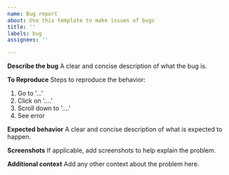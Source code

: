 ```yaml
---
name: Bug report
about: Use this template to make issues of bugs
title: ''
labels: bug
assignees: ''

---
```


**Describe the bug**
A clear and concise description of what the bug is.

**To Reproduce**
Steps to reproduce the behavior:
1. Go to '...'
2. Click on '....'
3. Scroll down to '....'
4. See error

**Expected behavior**
A clear and concise description of what is expected to happen.

**Screenshots**
If applicable, add screenshots to help explain the problem.

**Additional context**
Add any other context about the problem here.
